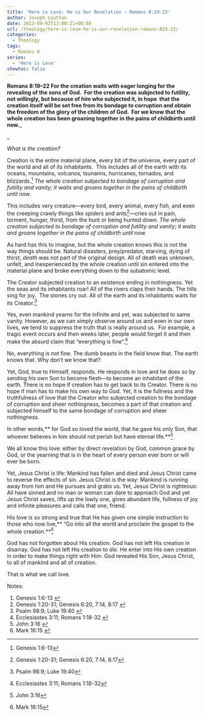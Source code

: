 ```yaml
---
title: 'Here is Love: He is Our Revelation – Romans 8:19-22'
author: Joseph Louthan
date: 2013-09-02T13:00:21+00:00
url: /theology/here-is-love-he-is-our-revelation-romans-819-22/
categories:
  - Theology
tags:
  - Romans 8
series:
  - 'Here is Love'
showtoc: false
---
```

**Romans 8:19–22 For the creation waits with eager longing for the revealing of the sons of God.  For the creation was subjected to futility, not willingly, but because of him who subjected it, in hope  that the creation itself will be set free from its bondage to corruption and obtain the freedom of the glory of the children of God.  For we know that the whole creation has been groaning together in the pains of childbirth until now.**_

_

_What is the creation?_

Creation is the entire material plane, every bit of the universe, every part of the world and all of its inhabitants.  This includes all of the earth with its oceans, mountains, volcanos, tsunamis, hurricanes, tornados, and blizzards.[^2] _The whole creation subjected to bondage of corruption and futility and vanity; it waits and groans together in the pains of childbirth until now._

This includes very creature—every bird, every animal, every fish, and even the creeping crawly things like spiders and ants[^3]—cries out in pain, torment, hunger, thirst, from the hunt or being hunted down. _The whole creation subjected to bondage of corruption and futility and vanity; it waits and groans together in the pains of childbirth until now._

As hard has this to imagine, but the whole creation knows this is not the way things should be. Natural disasters, prey/predator, starving, dying of thirst, _death_ was not part of the original design. All of death was unknown, unfelt, and inexperienced by the whole creation until sin entered into the material plane and broke everything down to the subatomic level.

The Creator subjected creation to an existence ending in nothingness. Yet the seas and its inhabitants roar! All of the rivers claps their hands. The hills sing for joy.  The stones cry out. All of the earth and its inhabitants waits for its Creator.[^4]

Yes, even mankind yearns for the infinite and yet, was subjected to same vanity. However, as we can simply observe around us and even in our own lives, we tend to suppress the truth that is really around us.  For example, a tragic event occurs and then weeks later, people would forget it and then make the absurd claim that “everything is fine”.[^5]

No, everything is not fine. The dumb beasts in the field know that. The earth knows that. Why don’t we know that?

Yet, God, true to Himself, responds. He responds in love and he does so by sending his own Son to become flesh—to become an inhabitant of the earth. There is no hope if creation has to get back to its Creator. There is no hope if man has to make his own way to God. Yet, it is the fullness and the truthfulness of love that the Creator who subjected creation to the bondage of corruption and sheer nothingness, becomes a part of that creation and subjected himself to the same bondage of corruption and sheer nothingness.

In other words,** for God so loved the world, that he gave his only Son, that whoever believes in him should not perish but have eternal life.**[^6]

We all know this love: either by direct revelation by God, common grace by God, or the yearning that is in the heart of every person ever born or will ever be born.

Yet, Jesus Christ is life: Mankind has fallen and died and Jesus Christ came to reverse the effects of sin. Jesus Christ is the way: Mankind is running away from him and He pursues and grabs us. Yet, Jesus Christ is righteous: All have sinned and no man or woman can dare to approach God and yet Jesus Christ saves, lifts up the lowly one, gives abundant life, fullness of joy and infinite pleasures and calls that one, friend.

His love is so strong and true that He has given one simple instruction to those who now live,** “Go into all the world and proclaim the gospel to the whole creation.**[^7]

God has not forgotten about His creation. God has not left His creation in disarray. God has not left His creation to _die._ He enter into His own creation in order to make things right with Him. God revealed His Son, Jesus Christ, to all of mankind and all of creation.

That is what we call love.


<div class="simple-footnotes">
  <p class="notes">
    Notes:
  </p>

  <ol>
    <li id="note-2201-1">
      Genesis 1:6-13 <a href="#return-note-2201-1">&#8617;</a>
    </li>
    <li id="note-2201-2">
      Genesis 1:20-31; Genesis 6:20, 7:14, 8:17 <a href="#return-note-2201-2">&#8617;</a>
    </li>
    <li id="note-2201-3">
      Psalm 98:9; Luke 19:40 <a href="#return-note-2201-3">&#8617;</a>
    </li>
    <li id="note-2201-4">
      Ecclesiastes 3:11; Romans 1:18-32 <a href="#return-note-2201-4">&#8617;</a>
    </li>
    <li id="note-2201-5">
      John 3:16 <a href="#return-note-2201-5">&#8617;</a>
    </li>
    <li id="note-2201-6">
      Mark 16:15 <a href="#return-note-2201-6">&#8617;</a>
    </li>
  </ol>
</div>

[^1]: https://i2.wp.com/theologic.us/wp-content/uploads/2013/09/3wolfmoon_7785.jpg
[^2]: Genesis 1:6-13
[^3]: Genesis 1:20-31; Genesis 6:20, 7:14, 8:17
[^4]: Psalm 98:9; Luke 19:40
[^5]: Ecclesiastes 3:11; Romans 1:18-32
[^6]: John 3:16
[^7]: Mark 16:15